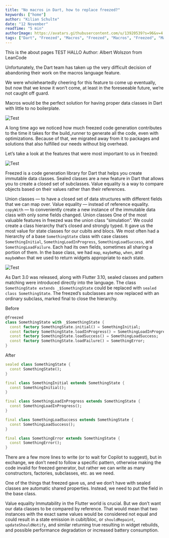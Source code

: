 ```yaml
---
title: "No macros in Dart, how to replace freezed?"
keywords: ["home"]
author: "Kilian Schulte"
date: "12 November"
readTime: "5 min"
authorImage: https://avatars.githubusercontent.com/u/13920539?s=96&v=4
tags: ["Dart", "Freezed", "Macros", "Freezed", "Macros", "Freezed", "Macros", "Freezed", "Macros", "Freezed", "Macros", "Freezed", "Macros", "Freezed", "Macros"]
---
```



This is the about pages TEST HALLO
Author: Albert Wolszon from LeanCode

Unfortunately, the Dart team has taken up the very difficult decision of abandoning their work on the macros language feature.


<DropCap/>
We were wholeheartedly cheering for this feature to come up eventually, but now that we know it won’t come, at least in the foreseeable future, we’re not caught off guard.

Macros would be the perfect solution for having proper data classes in Dart with little to no boilerplate.

![Test](https://images.unsplash.com/photo-1501504905252-473c47e087f8)

A long time ago we noticed how much freezed code generation contributes to the time it takes for the build_runner to generate all the code, even with optimizations. Because of that, we migrated away from it to packages and solutions that also fulfilled our needs without big overhead.

<PostBreak/>

Let’s take a look at the features that were most important to us in freezed:

<Image
  src="https://images.unsplash.com/photo-1501504905252-473c47e087f8"
  alt="Test"
  caption="Some nice image from Unsplash"
  zoom
/>



<Tabs>
  <TabItem label="Freezed" value="freezed">
    Freezed is a code generation library for Dart that helps you create immutable data classes.
  </TabItem>
  <TabItem label="Sealed Classes" value="sealed-classes">
    Sealed classes are a new feature in Dart that allows you to create a closed set of subclasses.
  </TabItem>
  <TabItem label="Value Equality" value="value-equality">
    Value equality is a way to compare objects based on their values rather than their references.
  </TabItem>
</Tabs>

Union classes — to have a closed set of data structures with different fields that we can map over.
Value equality — instead of reference equality.
`copyWith` — to conveniently create a new instance of the immutable data class with only some fields changed.
Union classes
One of the most valuable features in freezed was the union class “simulation”. We could create a class hierarchy that’s closed and strongly typed. It gave us the most value for state classes for our cubits and blocs. We most often had a hierarchy of a base `SomethingState` class with case classes `SomethingInitial`, `SomethingLoadInProgress`, `SomethingLoadSuccess`, and `SomethingLoadFailure`. Each had its own fields, sometimes all sharing a portion of them. In the base class, we had `map`, `maybeMap`, `when`, and `maybeWhen` that we used to return widgets appropriate to each state.

<img src="https://images.unsplash.com/photo-1501504905252-473c47e087f8" alt="Test" caption="HELLO THIS IS CAPTION" />

As Dart 3.0 was released, along with Flutter 3.10, sealed classes and pattern matching were introduced directly into the language. The class `SomethingState extends _$SomethingState` could be replaced with `sealed class SomethingState`. The freezed’s subclasses are now replaced with an ordinary subclass, marked final to close the hierarchy.

Before

```dart
@freezed
class SomethingState with _$SomethingState {
  const factory SomethingState.initial() = SomethingInitial;
  const factory SomethingState.loadInProgress() = SomethingLoadInProgress;
  const factory SomethingState.loadSuccess() = SomethingLoadSuccess;
  const factory SomethingState.loadFailure() = SomethingError;
}
```

After
```dart title="sealed class"
sealed class SomethingState {
  const SomethingState();
}

final class SomethingInitial extends SomethingState {
  const SomethingInitial();
}

final class SomethingLoadInProgress extends SomethingState {
  const SomethingLoadInProgress();
}

final class SomethingLoadSuccess extends SomethingState {
  const SomethingLoadSuccess();
}

final class SomethingError extends SomethingState {
  const SomethingError();
}
```

There are a few more lines to write (or to wait for Copilot to suggest), but in exchange, we don’t need to follow a specific pattern, otherwise making the code invalid for freezed generator, but rather we can write as many constructors, factories, subclasses, etc. as we need.

One of the things that freezed gave us, and we don’t have with sealed classes are automatic shared properties. Instead, we need to put the field in the base class.

Value equality
Immutability in the Flutter world is crucial. But we don’t want our data classes to be compared by reference. That would mean that two instances with the exact same values would be considered not equal and could result in a state emission in cubit/bloc, or `shouldRepaint`, `updateShouldNotify`, and similar returning true resulting in widget rebuilds, and possible performance degradation or increased battery consumption.